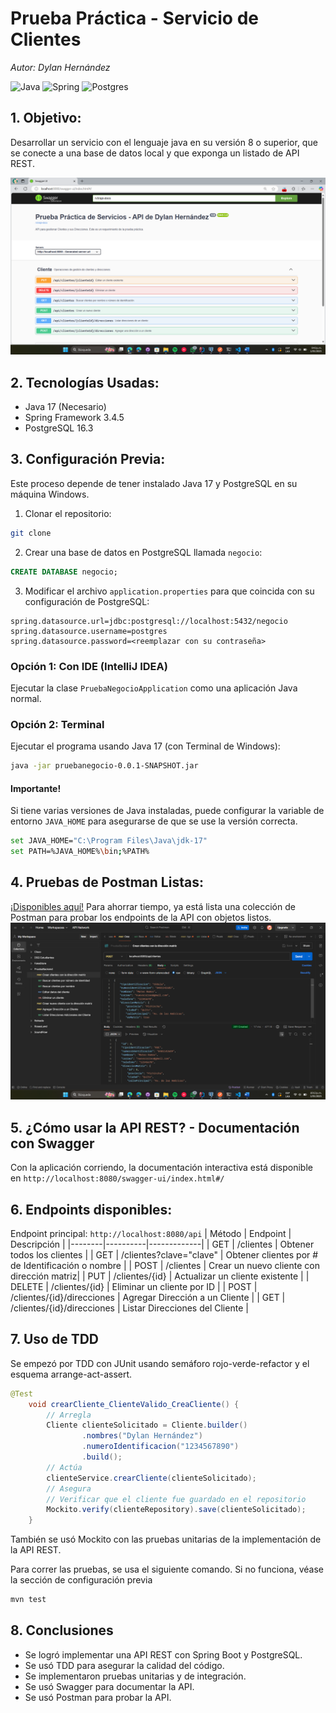 # Prueba Práctica - Servicio de Clientes
*Autor: Dylan Hernández*

![Java](https://img.shields.io/badge/java-%23ED8B00.svg?style=for-the-badge&logo=openjdk&logoColor=white)
![Spring](https://img.shields.io/badge/spring-%236DB33F.svg?style=for-the-badge&logo=spring&logoColor=white)
![Postgres](https://img.shields.io/badge/postgres-%23316192.svg?style=for-the-badge&logo=postgresql&logoColor=white)

## 1. Objetivo:
Desarrollar un servicio con el lenguaje java en su versión 8 o superior, que se conecte a una base de datos local y que exponga un listado de API REST.

<img src="./images/API.png" alt="Diagrama de clases" width="600"/>

## 2. Tecnologías Usadas:
- Java 17 (Necesario)
- Spring Framework 3.4.5
- PostgreSQL 16.3

## 3. Configuración Previa:
Este proceso depende de tener instalado Java 17 y PostgreSQL en su máquina Windows.
1. Clonar el repositorio:
```bash
git clone
```
2. Crear una base de datos en PostgreSQL llamada `negocio`:
```sql
CREATE DATABASE negocio;
```
3. Modificar el archivo `application.properties` para que coincida con su configuración de PostgreSQL:
```properties
spring.datasource.url=jdbc:postgresql://localhost:5432/negocio
spring.datasource.username=postgres
spring.datasource.password=<reemplazar con su contraseña>
```
### Opción 1: Con IDE (IntelliJ IDEA)
Ejecutar la clase `PruebaNegocioApplication` como una aplicación Java normal.

### Opción 2: Terminal
Ejecutar el programa usando Java 17 (con Terminal de Windows):
```bash
java -jar pruebanegocio-0.0.1-SNAPSHOT.jar
```
#### Importante!
Si tiene varias versiones de Java instaladas, puede configurar la variable de entorno `JAVA_HOME` para asegurarse de que se use la versión correcta.
```bash
set JAVA_HOME="C:\Program Files\Java\jdk-17"
set PATH=%JAVA_HOME%\bin;%PATH%
```

## 4. Pruebas de Postman Listas:
[¡Disponibles aquí!](https://github.com/dylanhdz/pruebanegocio/blob/main/pruebas_con_postman.json)
Para ahorrar tiempo, ya está lista una colección de Postman para probar los endpoints de la API con objetos listos.
<img src="./images/postman.png"/>

## 5. ¿Cómo usar la API REST? - Documentación con Swagger
Con la aplicación corriendo, la documentación interactiva está disponible en `http://localhost:8080/swagger-ui/index.html#/`

## 6. Endpoints disponibles:
Endpoint principal: `http://localhost:8080/api`
| Método | Endpoint | Descripción |
|--------|----------|-------------|
| GET    | /clientes | Obtener todos los clientes |
| GET    | /clientes?clave="clave" | Obtener clientes por # de Identificación o nombre  |
| POST   | /clientes | Crear un nuevo cliente con dirección matriz|
| PUT    | /clientes/{id} | Actualizar un cliente existente |
| DELETE | /clientes/{id} | Eliminar un cliente por ID |
| POST    | /clientes/{id}/direcciones | Agregar Dirección a un Cliente |
| GET    | /clientes/{id}/direcciones | Listar Direcciones del Cliente |

## 7. Uso de TDD
Se empezó por TDD con JUnit usando semáforo rojo-verde-refactor y el esquema arrange-act-assert.
```java
@Test
    void crearCliente_ClienteValido_CreaCliente() {
        // Arregla
        Cliente clienteSolicitado = Cliente.builder()
                .nombres("Dylan Hernández")
                .numeroIdentificacion("1234567890")
                .build();
        // Actúa
        clienteService.crearCliente(clienteSolicitado);
        // Asegura
        // Verificar que el cliente fue guardado en el repositorio
        Mockito.verify(clienteRepository).save(clienteSolicitado);
    }
```
También se usó Mockito con las pruebas unitarias de la implementación de la API REST.

Para correr las pruebas, se usa el siguiente comando. Si no funciona, véase la sección de configuración previa
```bash
mvn test
```
## 8. Conclusiones
- Se logró implementar una API REST con Spring Boot y PostgreSQL.
- Se usó TDD para asegurar la calidad del código.
- Se implementaron pruebas unitarias y de integración.
- Se usó Swagger para documentar la API.
- Se usó Postman para probar la API.





